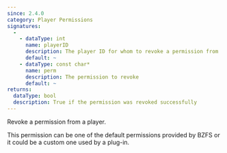 ```yaml
---
since: 2.4.0
category: Player Permissions
signatures:
  -
    - dataType: int
      name: playerID
      description: The player ID for whom to revoke a permission from
      default: ~
    - dataType: const char*
      name: perm
      description: The permission to revoke
      default: ~
returns:
  dataType: bool
  description: True if the permission was revoked successfully
---
```


Revoke a permission from a player.

This permission can be one of the default permissions provided by BZFS or it could be a custom one used by a plug-in.
